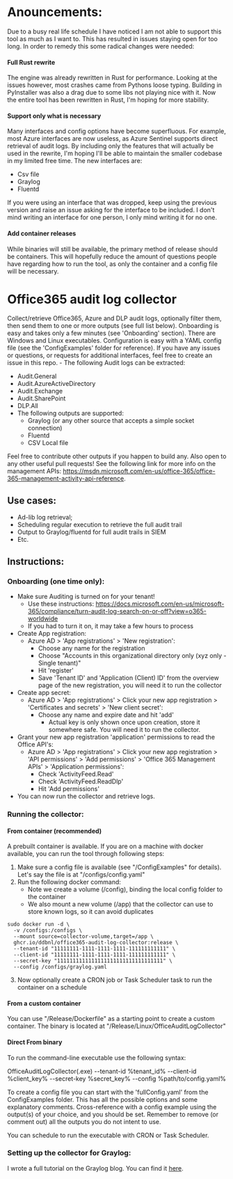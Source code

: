 # Anouncements:

Due to a busy real life schedule I have noticed I am not able to support this tool as much as I want to.
This has resulted in issues staying open for too long. In order to remedy this some radical changes were needed:


#### Full Rust rewrite

The engine was already rewritten in Rust for performance. Looking at the issues however, most crashes came from Pythons
loose typing. Building in PyInstaller was also a drag due to some libs not playing nice with it. Now the entire tool has been
rewritten in Rust, I'm hoping for more stability.

#### Support only what is necessary

Many interfaces and config options have become superfluous. For example, most Azure interfaces are now useless, as
Azure Sentinel supports direct retrieval of audit logs. By including only the features that will actually be used in the
rewrite, I'm hoping I'll be able to maintain the smaller codebase in my limited free time. The new interfaces are:
- Csv file
- Graylog
- Fluentd

If you were using an interface that was dropped, keep using the previous version and raise an issue asking for the 
interface to be included. I don't mind writing an interface for one person, I only mind writing it for no one.

#### Add container releases

While binaries will still be available, the primary method of release should be containers. This will hopefully
reduce the amount of questions people have regarding how to run the tool, as only the container and a config file will
be necessary.



# Office365 audit log collector

Collect/retrieve Office365, Azure and DLP audit logs, optionally filter them, then send them to one or more outputs 
(see full list below).
Onboarding is easy and takes only a few minutes (see 'Onboarding' section). There are Windows and Linux executables.
Configuration is easy with a YAML config file (see the 'ConfigExamples' folder for reference).
If you have any issues or questions, or requests for additional interfaces, feel free to create an issue in this repo. - The following Audit logs can be extracted:
  - Audit.General
  - Audit.AzureActiveDirectory
  - Audit.Exchange
  - Audit.SharePoint
  - DLP.All
- The following outputs are supported:
  - Graylog (or any other source that accepts a simple socket connection)
  - Fluentd
  - CSV Local file

Feel free to contribute other outputs if you happen to build any. Also open to any other useful pull requests!
See the following link for more info on the management APIs: https://msdn.microsoft.com/en-us/office-365/office-365-management-activity-api-reference.

## Use cases:

- Ad-lib log retrieval;
- Scheduling regular execution to retrieve the full audit trail
- Output to Graylog/fluentd for full audit trails in SIEM
- Etc.

## Instructions:

### Onboarding (one time only):
- Make sure Auditing is turned on for your tenant!
  - Use these instructions: https://docs.microsoft.com/en-us/microsoft-365/compliance/turn-audit-log-search-on-or-off?view=o365-worldwide
  - If you had to turn it on, it may take a few hours to process
- Create App registration: 
  - Azure AD > 'App registrations' > 'New registration':
    - Choose any name for the registration
    - Choose "Accounts in this organizational directory only (xyz only - Single tenant)"
    - Hit 'register'
    - Save 'Tenant ID' and 'Application (Client) ID' from the overview page of the new registration, you will need it to run the collector
- Create app secret:
  - Azure AD > 'App registrations' > Click your new app registration > 'Certificates and secrets' > 'New client secret':
    - Choose any name and expire date and hit 'add'
      - Actual key is only shown once upon creation, store it somewhere safe. You will need it to run the collector.
- Grant your new app registration 'application' permissions to read the Office API's: 
  - Azure AD > 'App registrations' > Click your new app registration > 'API permissions' > 'Add permissions' > 'Office 365 Management APIs' > 'Application permissions':
    - Check 'ActivityFeed.Read'
    - Check 'ActivityFeed.ReadDlp'
    - Hit 'Add permissions'
- You can now run the collector and retrieve logs. 


### Running the collector:

#### From container (recommended)

A prebuilt container is available. If you are on a machine with docker available,
you can run the tool through following steps:

1. Make sure a config file is available (see "/ConfigExamples" for details). Let's say the file is at "/configs/config.yaml"
2. Run the following docker command:
    - Note we create a volume (/config), binding the local config folder to the container
    - We also mount a new volume (/app) that the collector can use to store known logs, so it can avoid duplicates
```
sudo docker run -d \
  -v /configs:/configs \
  --mount source=collector-volume,target=/app \
  ghcr.io/ddbnl/office365-audit-log-collector:release \
  --tenant-id "11111111-1111-1111-1111-111111111111" \
  --client-id "11111111-1111-1111-1111-111111111111" \
  --secret-key "1111111111111111111111111111111111" \
  --config /configs/graylog.yaml

```
3. Now optionally create a CRON job or Task Scheduler task to run the container on a schedule

#### From a custom container

You can use "/Release/Dockerfile" as a starting point to create a custom container. The binary is located at 
"/Release/Linux/OfficeAuditLogCollector"

#### Direct From binary
To run the command-line executable use the following syntax:

OfficeAuditLogCollector(.exe) --tenant-id %tenant_id% --client-id %client_key% --secret-key %secret_key% --config %path/to/config.yaml%

To create a config file you can start with the 'fullConfig.yaml' from the ConfigExamples folder. This has all the 
possible options and some explanatory comments. Cross-reference with a config example using the output(s) of your choice, and you
should be set. Remember to remove (or comment out) all the outputs you do not intent to use.

You can schedule to run the executable with CRON or Task Scheduler.

### Setting up the collector for Graylog:
I wrote a full tutorial on the Graylog blog. You can find it
[here](https://community.graylog.org/t/collecting-office365-azuread-audit-logs-using-office-audit-collector/23925).